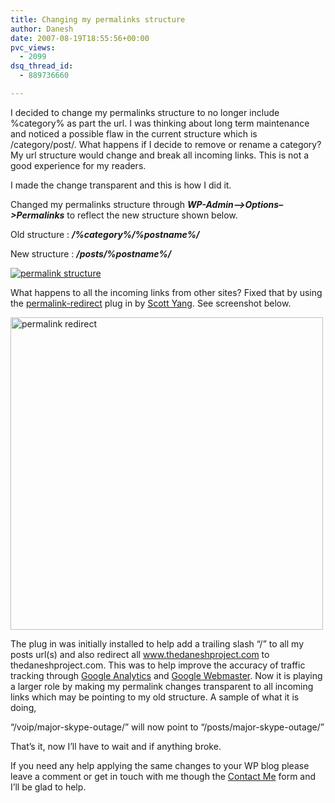 ```yaml
---
title: Changing my permalinks structure
author: Danesh
date: 2007-08-19T18:55:56+00:00
pvc_views:
  - 2099
dsq_thread_id:
  - 889736660

---
```

I decided to change my permalinks structure to no longer include %category% as part the url. I was thinking about long term maintenance and noticed a possible flaw in the current structure which is /category/post/. What happens if I decide to remove or rename a category? My url structure would change and break all incoming links. This is not a good experience for my readers.

I made the change transparent and this is how I did it.

Changed my permalinks structure through _**WP-Admin&#8211;>Options&#8211;>Permalinks**_ to reflect the new structure shown below.

Old structure : _**/%category%/%postname%/**_

New structure : _**/posts/%postname%/**_

[![permalink structure][1]][2]

What happens to all the incoming links from other sites? Fixed that by using the [permalink-redirect][3] plug in by [Scott Yang][4]. See screenshot below.

[<img src="/wp-content/uploads/2007/08/permalink-redirect.jpg" title="permalink redirect" alt="permalink redirect" width="500" />][5]

The plug in was initially installed to help add a trailing slash &#8220;/&#8221; to all my posts url(s) and also redirect all www.thedaneshproject.com to thedaneshproject.com. This was to help improve the accuracy of traffic tracking through [Google Analytics][6] and [Google Webmaster][7]. Now it is playing a larger role by making my permalink changes transparent to all incoming links which may be pointing to my old structure. A sample of what it is doing,

&#8220;/voip/major-skype-outage/&#8221; will now point to &#8220;/posts/major-skype-outage/&#8221;

That&#8217;s it, now I&#8217;ll have to wait and if anything broke.

If you need any help applying the same changes to your WP blog please leave a comment or get in touch with me though the [Contact Me][8] form and I&#8217;ll be glad to help.

 [1]: /wp-content/uploads/2007/08/permalink-structure.jpg
 [2]: /wp-content/uploads/2007/08/permalink-structure.jpg "permalink structure"
 [3]: http://fucoder.com/code/permalink-redirect/
 [4]: http://scott.yang.id.au/
 [5]: /wp-content/uploads/2007/08/permalink-redirect.jpg "permalink redirect"
 [6]: http://www.google.com/url?sa=t&ct=res&cd=1&url=http%3A%2F%2Fwww.google.com%2Fanalytics%2F&ei=X4zIRrXoM5COgAPl7bDPBg&usg=AFQjCNFz3Lrd3h9xlat60IUur_H8rmADdw&sig2=ZXTu2Sb2qxBUXQztQD0f5Q
 [7]: http://www.google.com/url?sa=t&ct=res&cd=1&url=http%3A%2F%2Fwww.google.com%2Fwebmasters%2F&ei=c4zIRsKtBpXWgQOo8vXoBg&usg=AFQjCNHRdsvJbOWLCqMoLtM0kUyTiNOzdw&sig2=W4zAuqv-I55JYnfEIWrsUA
 [8]: /contact-me/
